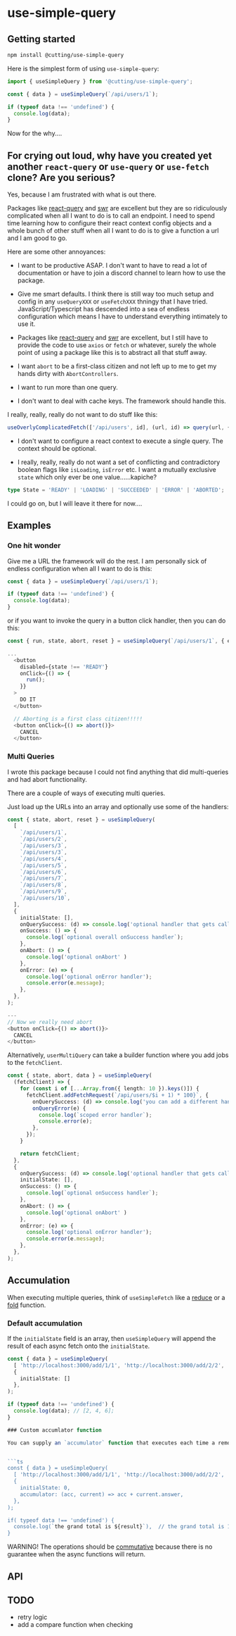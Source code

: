 # use-simple-query
## Getting started

```bash
npm install @cutting/use-simple-query
```
Here is the simplest form of using `use-simple-query`:

```ts
import { useSimpleQuery } from '@cutting/use-simple-query';

const { data } = useSimpleQuery(`/api/users/1`);

if (typeof data !== 'undefined') {
  console.log(data);
}
```

Now for the why....

## For crying out loud, why have you created yet another `react-query` or `use-query` or `use-fetch` clone? Are you serious?

Yes, because I am frustrated with what is out there.  

Packages like [react-query](https://github.com/tannerlinsley/react-query/blob/master/examples/basic/src/index.js#L41) and [swr](https://github.com/vercel/swr) are excellent but they are so ridiculously complicated when all I want to do is to call an endpoint.  I need to spend time learning how to configure their react context config objects and a whole bunch of other stuff when all I want to do is to give a function a url and I am good to go.

Here are some other annoyances:

- I want to be productive ASAP. I don't want to have to read a lot of documentation or have to join a discord channel to learn how to use the package.

- Give me smart defaults. I think there is still way too much setup and config in any `useQueryXXX` or `useFetchXXX` thningy that I have tried.  JavaScript/Typescript has descended into a sea of endless configuration which means I have to understand everything intimately to use it.

- Packages like [react-query](https://github.com/tannerlinsley/react-query/blob/master/examples/basic/src/index.js#L41) and [swr](https://github.com/vercel/swr) are excellent, but I still have to provide the code to use `axios` or `fetch` or whatever, surely the whole point of using a package like this is to abstract all that stuff away.

- I want `abort` to be a first-class citizen and not left up to me to get my hands dirty with `AbortControllers`.

- I want to run more than one query.

- I don't want to deal with cache keys.  The framework should handle this.

I really, really, really do not want to do stuff like this:

```ts
useOverlyComplicatedFetch(['/api/users', id], (url, id) => query(url, { id }))
```

- I don't want to configure a react context to execute a single query.  The context should be optional.

- I really, really, really do not want a set of conflicting and contradictory boolean flags like `isLoading`, `isError` etc.  I want a mutually exclusive `state` which only ever be one value......kapiche?

```ts
type State = 'READY' | 'LOADING' | 'SUCCEEDED' | 'ERROR' | 'ABORTED';
```

I could go on, but I will leave it there for now....

## Examples

### One hit wonder

Give me a URL the framework will do the rest.  I am personally sick of endless configuration when all I want to do is this:

```ts
const { data } = useSimpleQuery(`/api/users/1`);

if (typeof data !== 'undefined') {
  console.log(data);
}
```

or if you want to invoke the query in a button click handler, then you can do this:

```ts
const { run, state, abort, reset } = useSimpleQuery(`/api/users/1`, { executeOnMount: false });

...
  <button
    disabled={state !== 'READY'}
    onClick={() => {
      run();
    }}
  >
    DO IT
  </button>

  // Aborting is a first class citizen!!!!!
  <button onClick={() => abort()}>
    CANCEL
  </button>
```

### Multi Queries

I wrote this package because I could not find anything that did multi-queries and had abort functionality. 

There are a couple of ways of executing multi queries.

Just load up the URLs into an array and optionally use some of the handlers:

```ts
const { state, abort, reset } = useSimpleQuery(
  [
    `/api/users/1`,
    `/api/users/2`,
    `/api/users/3`,
    `/api/users/3`,
    `/api/users/4`,
    `/api/users/5`,
    `/api/users/6`,
    `/api/users/7`,
    `/api/users/8`,
    `/api/users/9`,
    `/api/users/10`,
  ],
  {
    initialState: [],
    onQuerySuccess: (d) => console.log('optional handler that gets called when a single query has completed successfully'),
    onSuccess: () => {
      console.log(`optional overall onSuccess handler`);
    },
    onAbort: () => {
      console.log('optional onAbort' )
    },
    onError: (e) => {
      console.log('optional onError handler');
      console.error(e.message);
    },
  },
);

---
// Now we really need abort
<button onClick={() => abort()}>
  CANCEL
</button>
```

Alternatively, `userMultiQuery` can take a builder function where you add jobs to the `fetchClient`.

```ts
const { state, abort, data } = useSimpleQuery(
  (fetchClient) => {
    for (const i of [...Array.from({ length: 10 }).keys()]) {
      fetchClient.addFetchRequest(`/api/users/$i + 1) * 100}`, {
        onQuerySuccess: (d) => console.log('you can add a different handler for each query'),
        onQueryError(e) {
          console.log(`scoped error handler`);
          console.error(e);
        },
      });
    }

    return fetchClient;
  },
  {
    onQuerySuccess: (d) => console.log('optional handler that gets called when a query has completed successfully'),
    initialState: [],
    onSuccess: () => {
      console.log(`optional onSuccess handler`);
    },
    onAbort: () => {
      console.log('optional onAbort' )
    },
    onError: (e) => {
      console.log('optional onError handler');
      console.error(e.message);
    },
  },
);
```

## Accumulation

When executing multiple queries, think of `useSimpleFetch` like a [reduce](https://developer.mozilla.org/en-US/docs/Web/JavaScript/Reference/Global_Objects/Array/Reduce) or a [fold](https://wiki.haskell.org/Fold) function.


### Default accumulation

If the `initialState` field is an array, then `useSimpleQuery` will append the result of each async fetch onto the `initialState`.

```ts
const { data } = useSimpleQuery(
  [ 'http://localhost:3000/add/1/1', 'http://localhost:3000/add/2/2', 'http://localhost:3000/add/3/3' ],
  {
    initialState: []
  },
);

if (typeof data !== 'undefined') {
  console.log(data); // [2, 4, 6];
}

### Custom accumlator function

You can supply an `accumulator` function that executes each time a remote query resolves.  You can build up the final result in this accumulator function.


```ts
const { data } = useSimpleQuery(
  [ 'http://localhost:3000/add/1/1', 'http://localhost:3000/add/2/2', 'http://localhost:3000/add/3/3' ],
  {
    initialState: 0,
    accumulator: (acc, current) => acc + current.answer,
  },
);

if( typeof data !== 'undefined') {
  console.log(`the grand total is ${result}`),  // the grand total is 12
}
```

WARNING! The operations should be [commutative](https://www.mathsisfun.com/associative-commutative-distributive.html) because there is no guarantee when the async functions will return. 

## API

## TODO

- retry logic
- add a compare function when checking